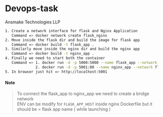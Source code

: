 # Devops-task
Ansmake Technologies LLP
```bash
1. Create a network interface for flask and Nginx Application
   Command => docker network create flask_nginx
2. Move inside the flask dir and build the image for flask app
   Command => docker build -t flask_app .
3. Similarly move inside the nginx dir and build the nginx app
   Command => docker build -t nginx_app .
4. Finally we need to start both the container 
   Command => 1. docker run -d -p 5000:5000 --name flask_app --network flask_nginx flask_app 
              2. docker run -d -p 5001:80 --name nginx_app --network flask_nginx nginx_app
5. In browser just hit => http://localhost:5001 

```
#### Note
> To connect the flask_app to nginx_app we need to create a bridge network <br />
> ENV can be modify for `FLASK_APP_HOST` inside nginx Dockerfile but it should be = flask app name ( while launching ) 
